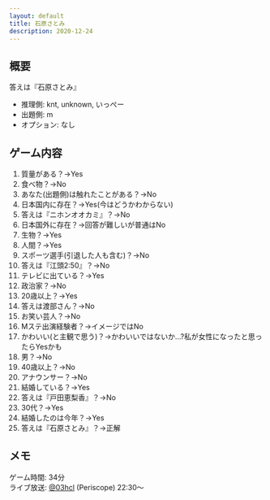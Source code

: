 ```yaml
---
layout: default
title: 石原さとみ
description: 2020-12-24
---
```


## 概要

答えは『石原さとみ』

- 推理側: knt, unknown, いっぺー
- 出題側: m
- オプション: なし

## ゲーム内容

1. 質量がある？→Yes
2. 食べ物？→No
3. あなた(出題側)は触れたことがある？→No
4. 日本国内に存在？→Yes(今はどうかわからない)
5. 答えは『ニホンオオカミ』？→No
6. 日本国外に存在？→回答が難しいが普通はNo
7. 生物？→Yes
8. 人間？→Yes
9. スポーツ選手(引退した人も含む)？→No
10. 答えは『江頭2:50』？→No
11. テレビに出ている？→Yes
12. 政治家？→No
13. 20歳以上？→Yes
14. 答えは渡部さん？→No
15. お笑い芸人？→No
16. Mステ出演経験者？→イメージではNo
17. かわいい(と主観で思う)？→かわいいではないか…?私が女性になったと思ったらYesかも
18. 男？→No
19. 40歳以上？→No
20. アナウンサー？→No
21. 結婚している？→Yes
22. 答えは『戸田恵梨香』？→No
23. 30代？→Yes
24. 結婚したのは今年？→Yes
25. 答えは『石原さとみ』？→正解

## メモ

ゲーム時間: 34分  
ライブ放送: [@03hcl](https://www.periscope.tv/03hcl/1djGXqDbONVJZ?t=22m30s) (Periscope) 22:30～
